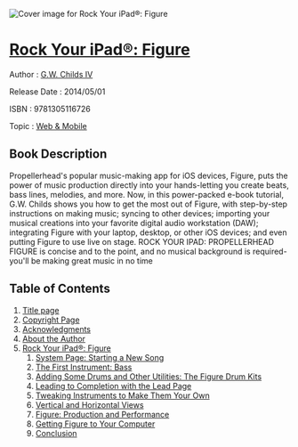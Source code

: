 ![Cover image for Rock Your iPad®: Figure](https://imgdetail.ebookreading.net/cover/cover/web_mobile/EB9781305116726.jpg)

[Rock Your iPad®: Figure](https://ebookreading.net/view/book/Rock+Your+iPad%C2%AE%3A+Figure-EB9781305116726_1.html "Rock Your iPad®: Figure")
====================================================================================================================

Author : [G.W. Childs IV](https://ebookreading.net/search/author/G.W.+Childs+IV)

Release Date : 2014/05/01

ISBN : 9781305116726

Topic : [Web & Mobile](https://ebookreading.net/search/category/web-mobile)

Book Description
-----------------

Propellerhead's popular music-making app for iOS devices, Figure, puts the power of music production directly into your hands-letting you create beats, bass lines, melodies, and more. Now, in this power-packed e-book tutorial, G.W. Childs shows you how to get the most out of Figure, with step-by-step instructions on making music; syncing to other devices; importing your musical creations into your favorite digital audio workstation (DAW); integrating Figure with your laptop, desktop, or other iOS devices; and even putting Figure to use live on stage. ROCK YOUR IPAD: PROPELLERHEAD FIGURE is concise and to the point, and no musical background is required-you'll be making great music in no time
              
Table of Contents
-----------------

1. [Title page](https://ebookreading.net/view/book/Rock+Your+iPad%C2%AE%3A+Figure-EB9781305116726_2.html)
1. [Copyright Page](https://ebookreading.net/view/book/Rock+Your+iPad%C2%AE%3A+Figure-EB9781305116726_3.html)
1. [Acknowledgments](https://ebookreading.net/view/book/Rock+Your+iPad%C2%AE%3A+Figure-EB9781305116726_4.html)
1. [About the Author](https://ebookreading.net/view/book/Rock+Your+iPad%C2%AE%3A+Figure-EB9781305116726_5.html)
1. [Rock Your iPad®: Figure](https://ebookreading.net/view/book/Rock+Your+iPad%C2%AE%3A+Figure-EB9781305116726_6.html#ch01)
    1. [System Page: Starting a New Song](https://ebookreading.net/view/book/Rock+Your+iPad%C2%AE%3A+Figure-EB9781305116726_6.html#sub01)
    1. [The First Instrument: Bass](https://ebookreading.net/view/book/Rock+Your+iPad%C2%AE%3A+Figure-EB9781305116726_6.html#sub02)
    1. [Adding Some Drums and Other Utilities: The Figure Drum Kits](https://ebookreading.net/view/book/Rock+Your+iPad%C2%AE%3A+Figure-EB9781305116726_6.html#sub03)
    1. [Leading to Completion with the Lead Page](https://ebookreading.net/view/book/Rock+Your+iPad%C2%AE%3A+Figure-EB9781305116726_6.html#sub04)
    1. [Tweaking Instruments to Make Them Your Own](https://ebookreading.net/view/book/Rock+Your+iPad%C2%AE%3A+Figure-EB9781305116726_6.html#sub05)
    1. [Vertical and Horizontal Views](https://ebookreading.net/view/book/Rock+Your+iPad%C2%AE%3A+Figure-EB9781305116726_6.html#sub06)
    1. [Figure: Production and Performance](https://ebookreading.net/view/book/Rock+Your+iPad%C2%AE%3A+Figure-EB9781305116726_6.html#sub07)
    1. [Getting Figure to Your Computer](https://ebookreading.net/view/book/Rock+Your+iPad%C2%AE%3A+Figure-EB9781305116726_6.html#sub08)
    1. [Conclusion](https://ebookreading.net/view/book/Rock+Your+iPad%C2%AE%3A+Figure-EB9781305116726_6.html#sub09)
